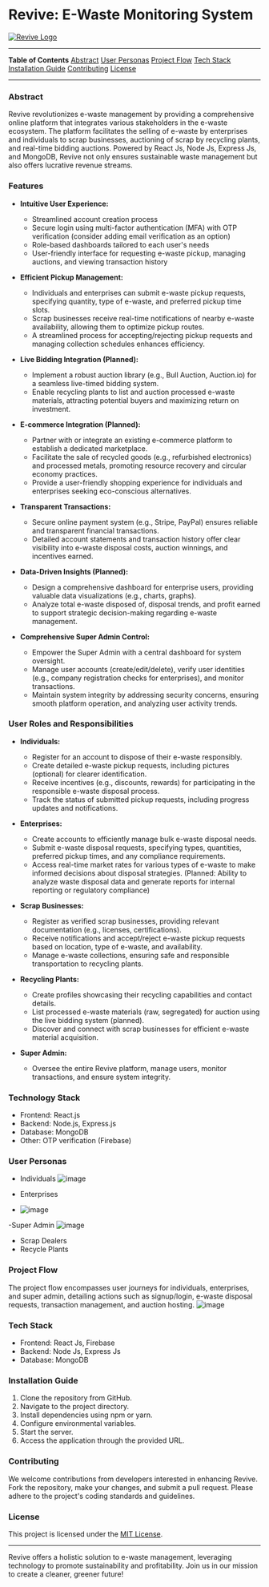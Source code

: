 # Revive: E-Waste Monitoring System
[![Revive Logo](revive_logo.png)](https://socialify.git.ci/lathika-sunder/full-stack-re/image?language=1&name=1&owner=1&theme=Light)

---

**Table of Contents**
[Abstract](#abstract)
 [User Personas](#user-personas)
[Project Flow](#project-flow)
[Tech Stack](#tech-stack)
[Installation Guide](#installation-guide)
[Contributing](#contributing)
[License](#license)

---


### Abstract
Revive revolutionizes e-waste management by providing a comprehensive online platform that integrates various stakeholders in the e-waste ecosystem. The platform facilitates the selling of e-waste by enterprises and individuals to scrap businesses, auctioning of scrap by recycling plants, and real-time bidding auctions. Powered by React Js, Node Js, Express Js, and MongoDB, Revive not only ensures sustainable waste management but also offers lucrative revenue streams.

### Features

* **Intuitive User Experience:**
    * Streamlined account creation process
    * Secure login using multi-factor authentication (MFA) with OTP verification (consider adding email verification as an option)
    * Role-based dashboards tailored to each user's needs
    * User-friendly interface for requesting e-waste pickup, managing auctions, and viewing transaction history

* **Efficient Pickup Management:**
    * Individuals and enterprises can submit e-waste pickup requests, specifying quantity, type of e-waste, and preferred pickup time slots.
    * Scrap businesses receive real-time notifications of nearby e-waste availability, allowing them to optimize pickup routes.
    * A streamlined process for accepting/rejecting pickup requests and managing collection schedules enhances efficiency.

* **Live Bidding Integration (Planned):**
    * Implement a robust auction library (e.g., Bull Auction, Auction.io) for a seamless live-timed bidding system.
    * Enable recycling plants to list and auction processed e-waste materials, attracting potential buyers and maximizing return on investment.

* **E-commerce Integration (Planned):**
    * Partner with or integrate an existing e-commerce platform to establish a dedicated marketplace.
    * Facilitate the sale of recycled goods (e.g., refurbished electronics) and processed metals, promoting resource recovery and circular economy practices.
    * Provide a user-friendly shopping experience for individuals and enterprises seeking eco-conscious alternatives.

* **Transparent Transactions:**
    * Secure online payment system (e.g., Stripe, PayPal) ensures reliable and transparent financial transactions.
    * Detailed account statements and transaction history offer clear visibility into e-waste disposal costs, auction winnings, and incentives earned.

* **Data-Driven Insights (Planned):**
    * Design a comprehensive dashboard for enterprise users, providing valuable data visualizations (e.g., charts, graphs).
    * Analyze total e-waste disposed of, disposal trends, and profit earned to support strategic decision-making regarding e-waste management.

* **Comprehensive Super Admin Control:**
    * Empower the Super Admin with a central dashboard for system oversight.
    * Manage user accounts (create/edit/delete), verify user identities (e.g., company registration checks for enterprises), and monitor transactions.
    * Maintain system integrity by addressing security concerns, ensuring smooth platform operation, and analyzing user activity trends.

### User Roles and Responsibilities

* **Individuals:**
    * Register for an account to dispose of their e-waste responsibly.
    * Create detailed e-waste pickup requests, including pictures (optional) for clearer identification.
    * Receive incentives (e.g., discounts, rewards) for participating in the responsible e-waste disposal process.
    * Track the status of submitted pickup requests, including progress updates and notifications.

* **Enterprises:**
    * Create accounts to efficiently manage bulk e-waste disposal needs.
    * Submit e-waste disposal requests, specifying types, quantities, preferred pickup times, and any compliance requirements.
    * Access real-time market rates for various types of e-waste to make informed decisions about disposal strategies. (Planned: Ability to analyze waste disposal data and generate reports for internal reporting or regulatory compliance)

* **Scrap Businesses:**
    * Register as verified scrap businesses, providing relevant documentation (e.g., licenses, certifications).
    * Receive notifications and accept/reject e-waste pickup requests based on location, type of e-waste, and availability.
    * Manage e-waste collections, ensuring safe and responsible transportation to recycling plants.

* **Recycling Plants:**
    * Create profiles showcasing their recycling capabilities and contact details.
    * List processed e-waste materials (raw, segregated) for auction using the live bidding system (planned).
    * Discover and connect with scrap businesses for efficient e-waste material acquisition.

* **Super Admin:**
    * Oversee the entire Revive platform, manage users, monitor transactions, and ensure system integrity.


### Technology Stack

* Frontend: React.js
* Backend: Node.js, Express.js
* Database: MongoDB
* Other: OTP verification (Firebase)

### User Personas
- Individuals
![image](https://github.com/lathika-sunder/full-stack-re/assets/95066409/1444c6c6-3089-4529-bfe4-b5e80d076971)

- Enterprises
- ![image](https://github.com/lathika-sunder/full-stack-re/assets/95066409/65f4d035-5350-4450-a32d-3a32a072149a)

-Super Admin
![image](https://github.com/lathika-sunder/full-stack-re/assets/95066409/bec4ef27-ec0f-4eb7-b617-91249fc3440c)

- Scrap Dealers
- Recycle Plants



### Project Flow
The project flow encompasses user journeys for individuals, enterprises, and super admin, detailing actions such as signup/login, e-waste disposal requests, transaction management, and auction hosting.
![image](https://github.com/lathika-sunder/full-stack-re/assets/95066409/c5936d17-7d6c-4b4b-a728-0cdc8d70013e)

### Tech Stack
- Frontend: React Js, Firebase
- Backend: Node Js, Express Js
- Database: MongoDB

### Installation Guide
1. Clone the repository from GitHub.
2. Navigate to the project directory.
3. Install dependencies using npm or yarn.
4. Configure environmental variables.
5. Start the server.
6. Access the application through the provided URL.

### Contributing
We welcome contributions from developers interested in enhancing Revive. Fork the repository, make your changes, and submit a pull request. Please adhere to the project's coding standards and guidelines.

### License
This project is licensed under the [MIT License](LICENSE).

---

Revive offers a holistic solution to e-waste management, leveraging technology to promote sustainability and profitability. Join us in our mission to create a cleaner, greener future!

